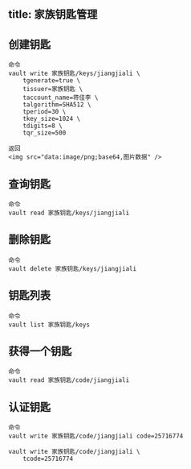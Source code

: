title: 家族钥匙管理
------------------------------------

<!-- zh-CN:+ -->
## 创建钥匙
```
命令
vault write 家族钥匙/keys/jiangjiali \
    tgenerate=true \
    tissuer=家族钥匙 \
    taccount_name=蒋佳李 \
    talgorithm=SHA512 \
    tperiod=30 \
    tkey_size=1024 \
    tdigits=8 \
    tqr_size=500

返回
<img src="data:image/png;base64,图片数据" />

```

## 查询钥匙
```
命令
vault read 家族钥匙/keys/jiangjiali

```

## 删除钥匙
```
命令
vault delete 家族钥匙/keys/jiangjiali

```

## 钥匙列表
```
命令
vault list 家族钥匙/keys

```

## 获得一个钥匙
```
命令
vault read 家族钥匙/code/jiangjiali

```

## 认证钥匙
```
命令
vault write 家族钥匙/code/jiangjiali code=25716774

vault write 家族钥匙/code/jiangjiali \
    tcode=25716774
```
<!-- zh-CN:- -->